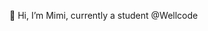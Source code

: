 👋 Hi, I’m Mimi, currently a student @Wellcode 

<!---
mimi-mc/mimi-mc is a ✨ special ✨ repository because its `README.md` (this file) appears on your GitHub profile.
You can click the Preview link to take a look at your changes.
--->
